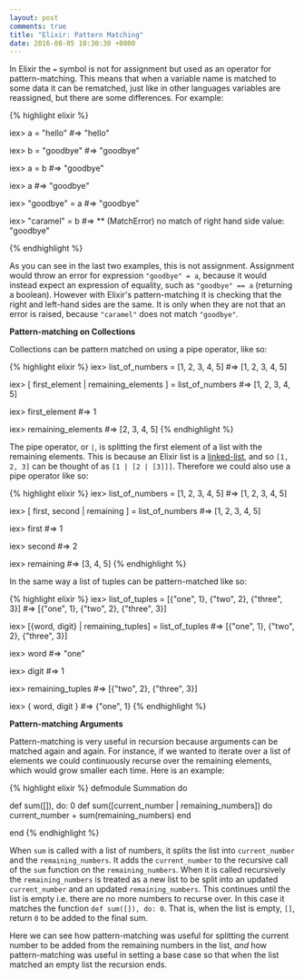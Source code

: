 ```yaml
---
layout: post
comments: true
title: "Elixir: Pattern Matching"
date: 2016-08-05 10:30:30 +0000
---
```


In Elixir the `=` symbol is not for assignment but used as an operator for pattern-matching. This means that when a variable name is matched to some data it can be rematched, just like in other languages variables are reassigned, but there are some differences. For example:

{% highlight elixir %}

iex> a = "hello"
#=> "hello"

iex> b = "goodbye"
#=> "goodbye"

iex> a = b
#=> "goodbye"

iex> a
#=> "goodbye"

iex> "goodbye" = a
#=> "goodbye"

iex> "caramel" = b
#=> ** (MatchError) no match of right hand side value: "goodbye"

{% endhighlight %}

As you can see in the last two examples, this is not assignment. Assignment would throw an error for expression `"goodbye" = a`, because it would instead expect an expression of equality, such as `"goodbye" == a` (returning a boolean). However with Elixir's pattern-matching it is checking that the right and left-hand sides are the same. It is only when they are not that an error is raised, because `"caramel"` does not match `"goodbye"`.

<strong>Pattern-matching on Collections</strong>

Collections can be pattern matched on using a pipe operator, like so:

{% highlight elixir %}
iex> list_of_numbers = [1, 2, 3, 4, 5]
#=> [1, 2, 3, 4, 5]

iex> [ first_element | remaining_elements ] = list_of_numbers
#=> [1, 2, 3, 4, 5]

iex> first_element
#=> 1

iex> remaining_elements
#=> [2, 3, 4, 5]
{% endhighlight %}

The pipe operator, or `|`, is splitting the first element of a list with the remaining elements. This is because an Elixir list is a [linked-list][linked_list_post], and so `[1, 2, 3]` can be thought of as `[1 | [2 | [3]]]`. Therefore we could also use a pipe operator like so:

{% highlight elixir %}
iex> list_of_numbers = [1, 2, 3, 4, 5]
#=> [1, 2, 3, 4, 5]

iex> [ first, second | remaining ] = list_of_numbers
#=> [1, 2, 3, 4, 5]

iex> first
#=> 1

iex> second
#=> 2

iex> remaining
#=> [3, 4, 5]
{% endhighlight %}

In the same way a list of tuples can be pattern-matched like so:

{% highlight elixir %}
iex> list_of_tuples = [{"one", 1}, {"two", 2}, {"three", 3}]
#=> [{"one", 1}, {"two", 2}, {"three", 3}]

iex> [{word, digit} | remaining_tuples] = list_of_tuples
#=> [{"one", 1}, {"two", 2}, {"three", 3}]

iex> word
#=> "one"

iex> digit
#=> 1

iex> remaining_tuples
#=> [{"two", 2}, {"three", 3}]

iex> { word, digit }
#=> {"one", 1}
{% endhighlight %}

<strong>Pattern-matching Arguments</strong>

Pattern-matching is very useful in recursion because arguments can be matched again and again. For instance, if we wanted to iterate over a list of elements we could continuously recurse over the remaining elements, which would grow smaller each time. Here is an example:

{% highlight elixir %}
defmodule Summation do

  def sum([]), do: 0
  def sum([current_number | remaining_numbers]) do
    current_number + sum(remaining_numbers)
  end

end
{% endhighlight %}

When `sum` is called with a list of numbers, it splits the list into `current_number` and the `remaining_numbers`. It adds the `current_number` to the recursive call of the `sum` function on the `remaining_numbers`. When it is called recursively the `remaining_numbers` is treated as a new list to be split into an updated `current_number` and an updated `remaining_numbers`. This continues until the list is empty i.e. there are no more numbers to recurse over. In this case it matches the function `def sum([]), do: 0`. That is, when the list is empty, `[]`, return `0` to be added to the final sum.

Here we can see how pattern-matching was useful for splitting the current number to be added from the remaining numbers in the list, <i>and</i> how pattern-matching was useful in setting a base case so that when the list matched an empty list the recursion ends.

[linked_list_post]:http://daisymolving.github.io/2016/08/01/linked-list-vs-tuples-and-arrays.html
